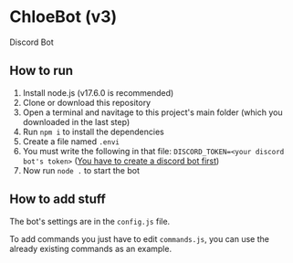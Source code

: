 # ChloeBot (v3)
Discord Bot
## How to run
1. Install node.js (v17.6.0 is recommended)
2. Clone or download this repository
3. Open a terminal and navitage to this project's main folder (which you downloaded in the last step)
4. Run `npm i` to install the dependencies
5. Create a file named `.envi`
6. You must write the following in that file: `DISCORD_TOKEN=<your discord bot's token>` ([You have to create a discord bot first](https://discord.com/developers/applications))
7. Now run `node .` to start the bot
## How to add stuff
The bot's settings are in the `config.js` file.

To add commands you just have to edit `commands.js`, you can use the already existing commands as an example.
